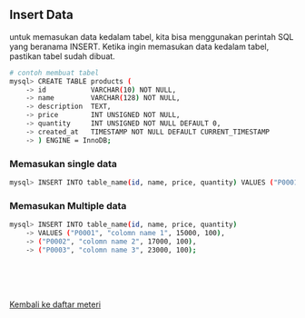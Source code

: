 ## Insert Data

untuk memasukan data kedalam tabel, kita bisa menggunakan perintah SQL yang beranama INSERT. Ketika ingin memasukan data kedalam tabel, pastikan tabel sudah dibuat.

```sh
# contoh membuat tabel
mysql> CREATE TABLE products (
    -> id           VARCHAR(10) NOT NULL,
    -> name         VARCHAR(128) NOT NULL,
    -> description  TEXT,
    -> price        INT UNSIGNED NOT NULL,
    -> quantity     INT UNSIGNED NOT NULL DEFAULT 0,
    -> created_at   TIMESTAMP NOT NULL DEFAULT CURRENT_TIMESTAMP
    -> ) ENGINE = InnoDB;
```

### Memasukan single data

```sh
mysql> INSERT INTO table_name(id, name, price, quantity) VALUES ("P0001", "colomn name", 20000, 100);
```

### Memasukan Multiple data

```sh
mysql> INSERT INTO table_name(id, name, price, quantity)
    -> VALUES ("P0001", "colomn name 1", 15000, 100),
    -> ("P0002", "colomn name 2", 17000, 100),
    -> ("P0003", "colomn name 3", 23000, 100);
```

<br><br><br>

[Kembali ke daftar meteri ](./../README.md)
